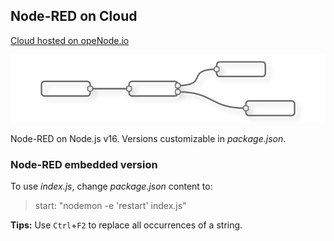 ## Node-RED on Cloud

<a href="https://www.openode.io/">Cloud hosted on opeNode.io</a>

![file](public/node-red-flow.png) 

Node-RED on Node.js v16. Versions customizable in *package.json*.

### Node-RED embedded version
To use *index.js*, change *package.json* content to:

> start: "nodemon -e 'restart' index.js"

**Tips:** Use `Ctrl`+`F2` to replace all occurrences of a string.

